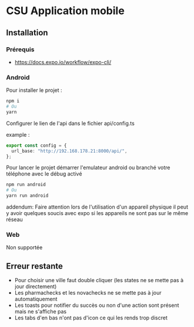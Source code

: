 # CSU Application mobile
## Installation

### Prérequis

- https://docs.expo.io/workflow/expo-cli/

### Android
Pour installer le projet :

```bash
npm i
# Ou
yarn
```

Configurer le lien de l'api dans le fichier api/config.ts

example :

```ts
export const config = {
  url_base: "http://192.168.178.21:8000/api/",
};
```

Pour lancer le projet démarrer l'emulateur android ou branché votre téléphone avec le débug activé

```bash
npm run android
# Ou
yarn run android
```

addendum: Faire attention lors de l'utilisation d'un appareil physique il peut y avoir quelques soucis avec expo si les appareils ne sont pas sur le même réseau

### Web

Non supportée

## Erreur restante

- Pour choisir une ville faut double cliquer (les states ne se mette pas à jour directement)
- Les pharmachecks et les novachecks ne se mette pas à jour automatiquement
- Les toasts pour notifier du succès ou non d'une action sont présent mais ne s'affiche pas
- Les tabs d'en bas n'ont pas d'icon ce qui les rends trop discret
